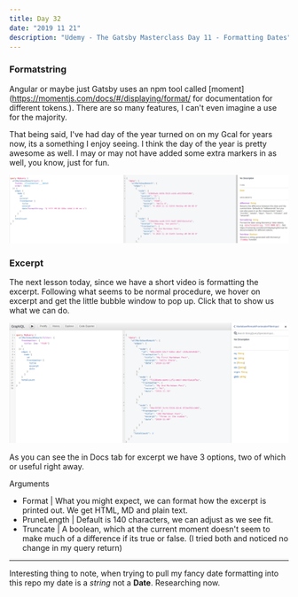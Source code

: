 ```yaml
---
title: Day 32 
date: "2019 11 21"
description: "Udemy - The Gatsby Masterclass Day 11 - Formatting Dates"
---
```


### Formatstring

Angular or maybe just Gatsby uses an npm tool called [moment](https://momentjs.com/docs/#/displaying/format/ for documentation for different tokens.). There are so many features, I can't even imagine a use for the majority. 

That being said, I've had day of the year turned on on my Gcal for years now, its a something I enjoy seeing. I think the day of the year is pretty awesome as well. I may or may not have added some extra markers in as well, you know, just for fun.

![moment formatstring](/2019-11-21-Date-formatstring.png)

### Excerpt

The next lesson today, since we have a short video is formatting the excerpt. Following what seems to be normal procedure, we hover on excerpt and get the little bubble window to pop up. Click that to show us what we can do.

![exceprt formatting](/2019-11-20-Graphiql-filter.png)

As you can see the in Docs tab for excerpt we have 3 options, two of which or useful right away.

Arguments
- Format | What you might expect, we can format how the excerpt is printed out. We get HTML, MD and plain text.
- PruneLength | Default is 140 characters, we can adjust as we see fit.
- Truncate | A boolean, which at the current moment doesn't seem to make much of a difference if its true or false. (I tried both and noticed no change in my query return)

----

Interesting thing to note, when trying to pull my fancy date formatting into this repo my date is a _string_ not a **Date**. Researching now.
